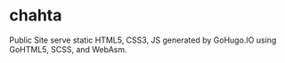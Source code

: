 # chahta
Public Site serve static HTML5, CSS3, JS generated by GoHugo.IO using GoHTML5, SCSS, and WebAsm.
